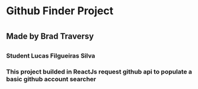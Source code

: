 <h1> Github Finder Project <h1>
<h2> Made by Brad Traversy <h2>
<h3> Student Lucas Filgueiras Silva <h3>
  
<p> This project builded in ReactJs request github api to populate a basic github account searcher <p

